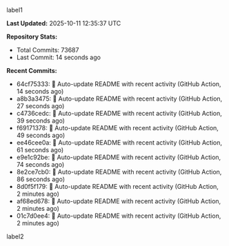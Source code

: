 
label1 
<!-- ACTIVITY_START -->
**Last Updated:** 2025-10-11 12:35:37 UTC

**Repository Stats:**
- Total Commits: 73687
- Last Commit: 14 seconds ago

**Recent Commits:**
- 64cf75333: 🤖 Auto-update README with recent activity (GitHub Action, 14 seconds ago)
- a8b3a3475: 🤖 Auto-update README with recent activity (GitHub Action, 27 seconds ago)
- c4736cedc: 🤖 Auto-update README with recent activity (GitHub Action, 39 seconds ago)
- f69171378: 🤖 Auto-update README with recent activity (GitHub Action, 49 seconds ago)
- ee46cee0a: 🤖 Auto-update README with recent activity (GitHub Action, 61 seconds ago)
- e9e1c92be: 🤖 Auto-update README with recent activity (GitHub Action, 74 seconds ago)
- 8e2ce7cb0: 🤖 Auto-update README with recent activity (GitHub Action, 86 seconds ago)
- 8d0f5f179: 🤖 Auto-update README with recent activity (GitHub Action, 2 minutes ago)
- af68ed678: 🤖 Auto-update README with recent activity (GitHub Action, 2 minutes ago)
- 01c7d0ee4: 🤖 Auto-update README with recent activity (GitHub Action, 2 minutes ago)
<!-- ACTIVITY_END -->

label2
